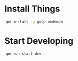 # Install Things
``` sh
npm install -g gulp nodemon
```

# Start Developing
``` sh
npm run start-dev
```
